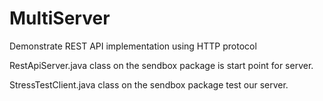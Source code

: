 # MultiServer
Demonstrate REST API implementation using HTTP protocol

RestApiServer.java class on the sendbox package is start point for server.

StressTestClient.java class on the sendbox package test our server.

